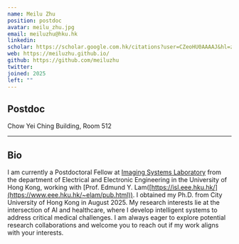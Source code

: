 ```yaml
---
name: Meilu Zhu
position: postdoc
avatar: meilu_zhu.jpg
email: meiluzhu@hku.hk
linkedin: 
scholar: https://scholar.google.com.hk/citations?user=CZeoHU0AAAAJ&hl=zh-CN
web: https://meiluzhu.github.io/
github: https://github.com/meiluzhu
twitter: 
joined: 2025
left: ""
---
```





## Postdoc


<i class="fa fa-building"></i> Chow Yei Ching Building, Room 512



<hr>



## Bio
I am currently a Postdoctoral Fellow at [Imaging Systems Laboratory](https://isl.eee.hku.hk/) from the department of Electrical and Electronic Engineering in the University of Hong Kong, working with [Prof. Edmund Y. Lam([https://isl.eee.hku.hk/](https://www.eee.hku.hk/~elam/pub.html)). I obtained my Ph.D. from City University of Hong Kong in August 2025. My research interests lie at the intersection of AI and healthcare, where I develop intelligent systems to address critical medical challenges. I am always eager to explore potential research collaborations and welcome you to reach out if my work aligns with your interests.



